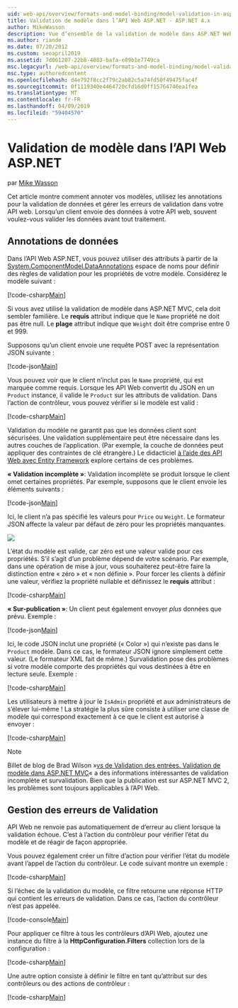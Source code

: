 ```yaml
---
uid: web-api/overview/formats-and-model-binding/model-validation-in-aspnet-web-api
title: Validation de modèle dans l’API Web ASP.NET - ASP.NET 4.x
author: MikeWasson
description: Vue d’ensemble de la validation de modèle dans ASP.NET Web API d’ASP.NET 4.x.
ms.author: riande
ms.date: 07/20/2012
ms.custom: seoapril2019
ms.assetid: 7d061207-22b8-4883-bafa-e89b1e7749ca
msc.legacyurl: /web-api/overview/formats-and-model-binding/model-validation-in-aspnet-web-api
msc.type: authoredcontent
ms.openlocfilehash: d4e792f8cc2f79c2ab82c5a74fd50f49475fac4f
ms.sourcegitcommit: 0f1119340e4464720cfd16d0ff15764746ea1fea
ms.translationtype: MT
ms.contentlocale: fr-FR
ms.lasthandoff: 04/09/2019
ms.locfileid: "59404570"
---
```

# <a name="model-validation-in-aspnet-web-api"></a>Validation de modèle dans l’API Web ASP.NET

par [Mike Wasson](https://github.com/MikeWasson)

Cet article montre comment annoter vos modèles, utilisez les annotations pour la validation de données et gérer les erreurs de validation dans votre API web. Lorsqu’un client envoie des données à votre API web, souvent voulez-vous valider les données avant tout traitement. 

## <a name="data-annotations"></a>Annotations de données

Dans l’API Web ASP.NET, vous pouvez utiliser des attributs à partir de la [System.ComponentModel.DataAnnotations](/dotnet/api/system.componentmodel.dataannotations) espace de noms pour définir des règles de validation pour les propriétés de votre modèle. Considérez le modèle suivant :

[!code-csharp[Main](model-validation-in-aspnet-web-api/samples/sample1.cs)]

Si vous avez utilisé la validation de modèle dans ASP.NET MVC, cela doit sembler familière. Le **requis** attribut indique que le `Name` propriété ne doit pas être null. Le **plage** attribut indique que `Weight` doit être comprise entre 0 et 999.

Supposons qu’un client envoie une requête POST avec la représentation JSON suivante :

[!code-json[Main](model-validation-in-aspnet-web-api/samples/sample2.json)]

Vous pouvez voir que le client n’inclut pas le `Name` propriété, qui est marquée comme requis. Lorsque les API Web convertit du JSON en un `Product` instance, il valide le `Product` sur les attributs de validation. Dans l’action de contrôleur, vous pouvez vérifier si le modèle est valid :

[!code-csharp[Main](model-validation-in-aspnet-web-api/samples/sample3.cs)]

Validation du modèle ne garantit pas que les données client sont sécurisées. Une validation supplémentaire peut être nécessaire dans les autres couches de l’application. (Par exemple, la couche de données peut appliquer des contraintes de clé étrangère.) Le didacticiel [à l’aide des API Web avec Entity Framework](../data/using-web-api-with-entity-framework/part-1.md) explore certains de ces problèmes.

**« Validation incomplète »**: Validation incomplète se produit lorsque le client omet certaines propriétés. Par exemple, supposons que le client envoie les éléments suivants :

[!code-json[Main](model-validation-in-aspnet-web-api/samples/sample4.json)]

Ici, le client n’a pas spécifié les valeurs pour `Price` ou `Weight`. Le formateur JSON affecte la valeur par défaut de zéro pour les propriétés manquantes.

![](model-validation-in-aspnet-web-api/_static/image1.png)

L’état du modèle est valide, car zéro est une valeur valide pour ces propriétés. S’il s’agit d’un problème dépend de votre scénario. Par exemple, dans une opération de mise à jour, vous souhaiterez peut-être faire la distinction entre « zéro » et « non définie ». Pour forcer les clients à définir une valeur, vérifiez la propriété nullable et définissez le **requis** attribut :

[!code-csharp[Main](model-validation-in-aspnet-web-api/samples/sample5.cs?highlight=1-2)]

**« Sur-publication »**: Un client peut également envoyer *plus* données que prévu. Exemple :

[!code-json[Main](model-validation-in-aspnet-web-api/samples/sample6.json)]

Ici, le code JSON inclut une propriété (« Color ») qui n’existe pas dans le `Product` modèle. Dans ce cas, le formateur JSON ignore simplement cette valeur. (Le formateur XML fait de même.) Survalidation pose des problèmes si votre modèle comporte des propriétés qui vous destinées à être en lecture seule. Exemple :

[!code-csharp[Main](model-validation-in-aspnet-web-api/samples/sample7.cs)]

Les utilisateurs à mettre à jour le `IsAdmin` propriété et aux administrateurs de s’élever lui-même ! La stratégie la plus sûre consiste à utiliser une classe de modèle qui correspond exactement à ce que le client est autorisé à envoyer :

[!code-csharp[Main](model-validation-in-aspnet-web-api/samples/sample8.cs)]

> [!NOTE]
> Billet de blog de Brad Wilson »[vs de Validation des entrées. Validation de modèle dans ASP.NET MVC](http://bradwilson.typepad.com/blog/2010/01/input-validation-vs-model-validation-in-aspnet-mvc.html)« a des informations intéressantes de validation incomplète et survalidation. Bien que la publication est sur ASP.NET MVC 2, les problèmes sont toujours applicables à l’API Web.


## <a name="handling-validation-errors"></a>Gestion des erreurs de Validation

API Web ne renvoie pas automatiquement de d’erreur au client lorsque la validation échoue. C’est à l’action du contrôleur pour vérifier l’état du modèle et de réagir de façon appropriée.

Vous pouvez également créer un filtre d’action pour vérifier l’état du modèle avant l’appel de l’action du contrôleur. Le code suivant montre un exemple :

[!code-csharp[Main](model-validation-in-aspnet-web-api/samples/sample9.cs)]

Si l’échec de la validation du modèle, ce filtre retourne une réponse HTTP qui contient les erreurs de validation. Dans ce cas, l’action du contrôleur n’est pas appelée.

[!code-console[Main](model-validation-in-aspnet-web-api/samples/sample10.cmd)]

Pour appliquer ce filtre à tous les contrôleurs d’API Web, ajoutez une instance du filtre à la **HttpConfiguration.Filters** collection lors de la configuration :

[!code-csharp[Main](model-validation-in-aspnet-web-api/samples/sample11.cs)]

Une autre option consiste à définir le filtre en tant qu’attribut sur des contrôleurs ou des actions de contrôleur :

[!code-csharp[Main](model-validation-in-aspnet-web-api/samples/sample12.cs)]
